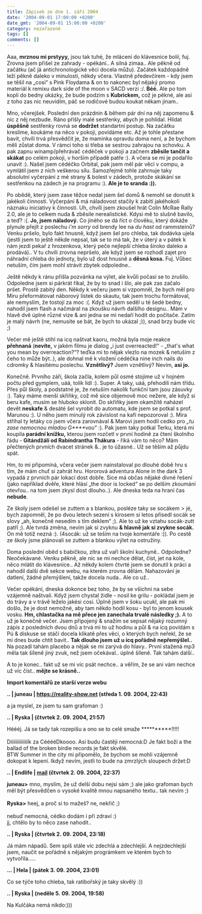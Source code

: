 ```yaml
---
title: Zápisek ze dne 1. září 2004
date: '2004-09-01 17:00:00 +0200'
date_gmt: '2004-09-01 15:00:00 +0200'
category: nezařazené
tags: []
comments: []
---
```

<p>Aaa, <strong>mrznou mi prstyyy,</strong> jsou tak tuhé, že mlácení do klávesnice bolíí, fuj. Zrovna jsem přišel ze zahrady -  opékání.. A silná zimaa.. Ale pěkně od začátku (ač já antichronologické  věci docela můžu). Začátek každopádně leží pěkně daleko v minulosti, někdy včera. Vlastně předevčírem - kdy jsem  se těšil na &bdquo;cosi&ldquo; s Pink Floydama &amp; on to nakonec byl nějaký promo materiál k remixu dark side  of the moon v SACD verzi :/. <strong>Béé.</strong> Ale po tom kopli do bedny ukázky, že bude podzim s <strong>Kubrickem,</strong> což je pěkné, ale  asi z toho zas nic neuvidím, páč se rodičové budou koukat někam jinam..</p>
<p>Mno, včerejšek. Poslední den prázdnin &amp; během pár dní na něj zapomenu &amp; nic z něj nezbude. Ráno přišly  malé sestřenky, abych je pohlídal. Hlídat <strong>úspěšně</strong> sestřenky rovná se <strong>dodržet</strong> standartní postup. Na začátku kreslíme, koukáme  na něco v pokoji, povídáme etc. Až je tohle přestane bavit, chvíli trvá přesvědčit je, že maminka opravdu doma není,  a že bychom měli zůstat doma. V rámci toho si třeba se sestrou zahrajou na schovku. A pak zapnu winamp/přehrávač cédéček  v pokoji a začnem <strong>zběsile tančit a skákat</strong> po celém pokoji, v horším případě patře :). A včera se mi je podařilo  unavit :). Našel jsem cédéčko Orbital, pak jsem měl pár věcí v compu, a vymlátil jsem z nich veškerou sílu. Samozřejmě  tohle zahrnuje taky absolutní vyčerpání z mé strany &amp; bolest v zádech, protože skákání se sestřenkou na zádech  je na programu :). <strong>Ale je to sranda :)).</strong></p>
<p>Po obědě, který jsem zase těžce nedal jsem šel domů &amp; nemohl se donutit k jakékoli činnosti. Vyčerpání &amp;  má náladovost stačily k zabití jakéhokoli náznaku iniciativy k činnosti. Uh, chvíli jsem zkoušel hrát Colin McRae  Rally 2.0, ale je to celkem nuda &amp; zběsile nerealistické. Kdysi mě to slušně bavilo, a teď? :(. <strong>Jo, jsem náladový.</strong>  Co jiného se dá říct o člověku, který dokáže plynule přejít z poslechu <em>i'm sorry</em> od brendy lee na <em>du hast</em> od rammsteinů?  Venku pršelo, bylo fakt hnusně, když jsem šel pro chleba, tak dodávka ujela (jestli jsem to ještě někde nepsal,  tak se to má tak, že v úterý a v pátek k nám jezdí pekař z hrozenkova, který peče nejlepší chleba široko daleko a  prodává).. V tu chvíli zrovna nepršelo, ale když jsem se rozhodl zajet pro náhradní chleba do jednoty, bylo už dost  hnusně a <strong>děsná kosa.</strong> Fuj. Vůbec netuším, čím jsem mohl strávit zbytek odpoledne..</p>
<p>Ještě někdy k ránu přišla pozvánka na výlet, ale kvůli počasí se to zrušilo. Odpoledne jsem si párkrát říkal,  že by to snad i šlo, ale pak zas začalo pršet. Prostě zabitý den. Někdy k večeru jsem si vzpomněl, že bych měl  pro Miru přeformátovat náborový lístek do skautu, tak jsem trochu formátoval, ale nemyslím, že tostojí za moc :(.  Když už jsem seděl u té šedé bedny, nahodil jsem flash a načmáral na zkoušku návrh dalšího designu.. Mám v hlavě  dvě úplné různé vize &amp; ani jedna se mi nedaří hodit do počítače. Zatím je malý návrh (ne, nemusíte se bát,  že bych to ukázal ;)), snad brzy bude víc ;)</p>
<p>Večer mě ještě stihl na icq naštvat kaoru, možná byla moje reakce <strong>přehnaná</strong> (<strong>nevíte,</strong> v jakém filmu je dialog  &bdquo;i just overreacted!&ldquo; - &bdquo;that's what you mean by overreaction?&ldquo;? teďka mi to nějak  vlezlo na mozek &amp; netuším z čeho to může být..), ale dohnal mě k vložení cédéčka nine inch nails do cdromky  &amp; hlasitému poslechu. <strong>Vznětlivý?</strong> Jsem vznětlivý? Nevím, <strong>asi jo.</strong></p>
<p>Konečně. Prvního září, škola začla, kolem půl osmé stojíme už v hojném počtu před gymplem, uáá, tolik lidí :).  Super. A taky, uáá, přehodili nám třídu. Přes půl školy, a podstatné je, že netuším nakolik funkční tam jsou zásuvky :).  Taky máme menší skříňky, což mě sice objemově moc nežere, ale když si beru kafe, musím se hluboko sklonit. Do skřiňky  jsem okamžitě naházel devět <strong>neskafe</strong> &amp; desáté šel vyrobit do automatu, kde jsem se potkal s prof. Marunou :).  U něho jsem minulý rok závislost na kafi nepozoroval :). Mira stříhal ty letáky co jsem včera zarovnával &amp;  Marovi jsem hodil cedko pro <em>&bdquo;tu zase nemocnou mladou G****vou&ldquo;</em> :). Pak jsem taky potkal Terku, která mi koupila <strong>parádní knížku,</strong>  kterou jsem rozčetl v první hodině za čtení školního řádu - <strong>Gítándžálí od Rabíndrantha Thákura</strong> - říká vám to něco?  Mám přečtených prvních dvacet stránek &amp;.. je to úžasné.. Už se těším až půjdu spát.</p>
<p>Hm, to mi připomíná, včera večer jsem nainstaloval po dlouhé době hru s tím, že mám chuť si zahrát hru. Hororová  adventura Alone in the dark 3 vypadá z prvních pár lokací dost dobře. Sice má občas nějaké divné řešení (jako například  dvěře, které hlásí &bdquo;the door is locked&ldquo; se po delším zkoumání otevřou.. na tom jsem zkysl dost dlouho..).  Ale dneska teda na hraní čas <strong>nebude</strong>.</p>
<p>Ze školy jsem odešel se zuttem a s blankou, posléze taky se socákem &gt; jé, bych zapomněl, že po dvou letech  sezení s kirosem si letos přisedl socák se slovy &bdquo;ah, konečně nesedím s tím deklem&ldquo; ;). Ale to už ke vztahu  socák-zutt patří ;). Ale tvrdá změna, nevím jak si zvyknu <strong>&amp; hlavně jak si zvykne socák.</strong> On mě totiž nezná :).  (4socák: už se teším na tvoje komentáře :)). Po cestě ze školy jsme plánovali se zuttem a blankou výlet na ostružiny.</p>
<p>Doma poslední oběd s babičkou, zítra už vaří školní kuchyně.. Odpoledne? Neočekávané. Venku pěkně, ale nic se mi nechce  dělat, číst, jet na kole, něco mlátit do klávesnice.. Až někdy kolem čtvrté jsem se donutil k práci a nahodil  další dvě sekce webu, na kterém zrovna dělám. Nahazování je datlení, žádné přemýšlení, takže docela nuda.. Ale co už..</p>
<p>Večer opékání, dneska dokonce bez toho, že by se všichni na sebe vzájemně naštvali. Když jsem chystal židle - nosil  ke grilu - pokládal jsem je do trávy a v trávě leželo jakési cosi. Úplně jsem v šoku ucukl, ale pak mi došlo,  že je dost nemožné, aby tam někdo hodil kosu - byl to jenom kousek vosku. <strong>Hm, chlastačka na mě přece jen zanechala  trvalé následky ;).</strong> A to už je konečně  večer. Jsem připojený &amp; snažím se sepsat nějaký rozumný zápis z posledních dvou dnů a trvá mi to už hodinu a půl  &amp; na icq povídám s Pú &amp; diskuse se stáčí docela klikatě přes věci, o kterých bych neřekl, že se mi  dnes bude chtít bavit.. <strong>Tak dlouho jsem už u icq pořádně nepřemýšlel..</strong>  Na pozadí tahám placebo a nějak se mi zarývá do hlavy.. První stažená mp3 měla tak šíleně jiný zvuk, než jsem  očekával.. úplně šíleně. Tak tahám další..</p>
<p>A to je konec.. fakt už se mi víc psát nechce.. a věřím, že se ani vám nechce už víc číst..  <strong>mějte se krásně..</strong></p>
<div class="import-komentaru">
<p><strong>Import komentářů ze starší verze webu</strong></p>
<div class="comment">
<p style="font-weight:bold"><span class="compredmet">..</span> | <span class="comname">juneau</span> |  <a href="https://reality-show.net">https://reality-show.net</a> (středa&nbsp;1.&nbsp;09.&nbsp;2004,&nbsp;22:43)</p>
<p>a ja myslel, ze jsem tu sam grafoman :) </p>
</div>
<div class="comment">
<p style="font-weight:bold"><span class="compredmet">..</span> | <span class="comname">Ryska</span> | (čtvrtek&nbsp;2.&nbsp;09.&nbsp;2004,&nbsp;21:57)</p>
<p>Héééj. Já se tady tak rozepíšu a ono se to celé smaže **********!!!!! <br>  <br> Díííííííííííííík za CééééDkoooo. Asi budu častěji nemocná:D Je fakt boží a the ballad of the broken birdie records je fakt skvělé.  <br> BTW Summer in the city mi připomělo, že bychom se mohli vzájemně dokopat k lepení. Ikdyž nevím, jestli to bude na zmrzlých sloupech držet:D </p>
</div>
<div class="comment">
<p style="font-weight:bold"><span class="compredmet">..</span> | <span class="comname">Endlife</span> |  <a href="mailto:jan.martinek@post.cz">mail</a> (čtvrtek&nbsp;2.&nbsp;09.&nbsp;2004,&nbsp;22:37)</p>
<p><strong>juneau&gt;</strong> mno, myslím, že už delší dobu nejsi sám ;) ale jako grafoman bych měl být přesvědčen o vysoké kvalitě mnou napsaného textu.. tak nevím ;) <br>  <br> <strong>Ryska&gt;</strong> heej, a proč si to mažeš? ne, nekřič ;) <br>  <br> nebuď nemocná, cédko dodám i při zdraví :) <br> jj, chtělo by to něco zase nahodit.. </p>
</div>
<div class="comment">
<p style="font-weight:bold"><span class="compredmet">..</span> | <span class="comname">Ryska</span> | (čtvrtek&nbsp;2.&nbsp;09.&nbsp;2004,&nbsp;23:18)</p>
<p>Já mám nápadů. Sem spíš stále víc zdechlá a zdechlejší. A nejzdechlejší jsem, naučit se pořádně s nějakým prográmkem ve kterém bych to vytvořila..... </p>
</div>
<div class="comment">
<p style="font-weight:bold"><span class="compredmet">...</span> | <span class="comname">Hela</span> | (pátek&nbsp;3.&nbsp;09.&nbsp;2004,&nbsp;23:01)</p>
<p>Co se týče toho chleba, tak ratibořský je taky skvělý :)) </p>
</div>
<div class="comment">
<p style="font-weight:bold"><span class="compredmet">..</span> | <span class="comname">Ryska</span> | (neděle&nbsp;5.&nbsp;09.&nbsp;2004,&nbsp;19:58)</p>
<p>Na Kulčáka nemá nikdo:))) </p>
</div>
</div>
